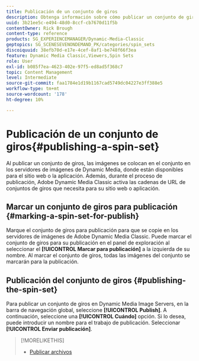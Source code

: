 ```yaml
---
title: Publicación de un conjunto de giros
description: Obtenga información sobre cómo publicar un conjunto de giros desde Adobe Dynamic Media Classic.
uuid: 3b21ee5c-e494-48d0-8ccf-cb7670d11f5b
contentOwner: Rick Brough
content-type: reference
products: SG_EXPERIENCEMANAGER/Dynamic-Media-Classic
geptopics: SG_SCENESEVENONDEMAND_PK/categories/spin_sets
discoiquuid: 38efb70d-e17e-4cef-8af1-be748f66f3ea
feature: Dynamic Media Classic,Viewers,Spin Sets
role: User
exl-id: b085f7ea-4623-402e-97f5-ed8ad5f368c7
topic: Content Management
level: Intermediate
source-git-commit: faa1784e1d19b1167cad5749dc04227e3ff388e5
workflow-type: tm+mt
source-wordcount: '178'
ht-degree: 10%

---
```


# Publicación de un conjunto de giros{#publishing-a-spin-set}

Al publicar un conjunto de giros, las imágenes se colocan en el conjunto en los servidores de imágenes de Dynamic Media, donde están disponibles para el sitio web o la aplicación. Además, durante el proceso de publicación, Adobe Dynamic Media Classic activa las cadenas de URL de conjuntos de giros que necesita para su sitio web o aplicación.

## Marcar un conjunto de giros para publicación {#marking-a-spin-set-for-publish}

Marque el conjunto de giros para publicación para que se copie en los servidores de imágenes de Adobe Dynamic Media Classic. Puede marcar el conjunto de giros para su publicación en el panel de exploración al seleccionar el **[!UICONTROL Marcar para publicación]** a la izquierda de su nombre. Al marcar el conjunto de giros, todas las imágenes del conjunto se marcarán para la publicación.

## Publicación del conjunto de giros {#publishing-the-spin-set}

Para publicar un conjunto de giros en Dynamic Media Image Servers, en la barra de navegación global, seleccione **[!UICONTROL Publish]**. A continuación, seleccione una **[!UICONTROL Cuándo]** opción. Si lo desea, puede introducir un nombre para el trabajo de publicación. Seleccionar **[!UICONTROL Enviar publicación]**.

>[!MORELIKETHIS]
>
>* [Publicar archivos](publishing-files.md#publishing_files)
